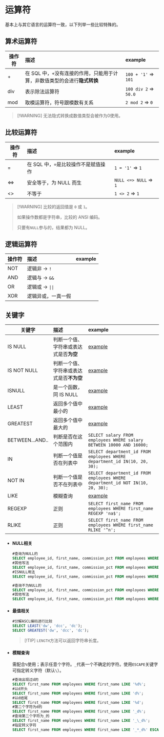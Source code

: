 # 运算符

基本上与其它语言的运算符一致，以下列举一些比较特殊的。

## 算术运算符

| 操作符       | 描述          | example |
| ------------ | :----------- | :------ |
| +      | 在 SQL 中，`+`没有连接的作用，只能用于计算，非数值类型的会进行**隐式转换** | `100 + '1'` => `101` |
| div    | 表示除法运算符 | `100 div 2` => `50.0` |
| mod    | 取模运算符，符号跟模数有关系 | `2 mod 2` => `0` |

> [!WARNING] 无法隐式转换成数值类型会被作为0使用。

## 比较运算符

| 操作符       | 描述          | example |
| ------------ | :----------- | :------ |
| =   | 在 SQL 中，`=`是比较操作不是赋值操作 | `1 = '1'` => `1` |
| <=> | 安全等于，为 NULL 而生 | `NULL <=> NULL` => `1` |
| <>  | 不等于 | `1 <> 2` => `1` |

> [!WARNING] 比较的返回值是 `0` 或 `1`。
> 
> 如果操作数都是字符串，比较的 ANSI 编码。
> 
> 只要有`NULL`参与的，结果都为 NULL。

## 逻辑运算符

| 操作符 | 描述        | example |
| ----- | :---------- | :------ |
| NOT   | 逻辑非 -> `!`  |  |
| AND   | 逻辑与 -> `&&` |  |
| OR    | 逻辑或 -> `\|\|` |  |
| XOR    | 逻辑异或，一真一假 |  |

## 关键字

| 关键字       | 描述          | example |
| -------------------| :----------- | :------ |
| IS NULL            | 判断一个值、字符串或表达式是否**为空** | [example](#NULL相关) |
| IS NOT NULL        | 判断一个值、字符串或表达式是否**不为空** | [example](#NULL相关) |
| ISNULL             | 是一个函数，同 IS NULL | [example](#NULL相关) |
| LEAST              | 返回多个值中最小的 | [example](#最值相关) |
| GREATEST           | 返回多个值中最大的 | [example](#最值相关) |
| BETWEEN...AND..    | 判断是否在这个范围内 | `SELECT salary FROM employees WHERE salary BETWEEN 10000 AND 16000;` |
| IN                 | 判断一个值是否在列表中 | `SELECT department_id FROM employees WHERE department_id IN(10, 20, 30);` |
| NOT IN             | 判断一个值是否不在列表中 | `SELECT department_id FROM employees WHERE department_id NOT IN(10, 20, 30);` |
| LIKE               | 模糊查询 | [example](#模糊查询) |
| REGEXP             | 正则 | `SELECT first_name FROM employees WHERE first_name REGEXP 'na$';` |
| RLIKE              | 正则 | `SELECT first_name FROM employees WHERE first_name RLIKE '^n';` |

- #### NULL相关
  
  ```sql
  #查询为NULL的
  SELECT employee_id, first_name, commission_pct FROM employees WHERE commission_pct IS NULL;
  #其他写法
  SELECT employee_id, first_name, commission_pct FROM employees WHERE commission_pct <=> NULL;
  #ISNULL用法
  SELECT employee_id, first_name, commission_pct FROM employees WHERE ISNULL(commission_pct);

  #查询不为NULL的
  SELECT employee_id, first_name, commission_pct FROM employees WHERE commission_pct IS NOT NULL;
  #其他写法
  SELECT employee_id, first_name, commission_pct FROM employees WHERE NOT commission_pct <=> NULL;
  ```

- #### 最值相关

  ```sql
  #分解ASCL编码进行比较
  SELECT LEAST('dw', 'dcc', 'dc');
  SELECT GREATEST('dw', 'dcc', 'dc');
  ```
  > [!TIP] `LENGTH`方法可以返回字符串长度。 

- #### 模糊查询

  需配合`%`使用；表示任意个字符。`_`代表一个不确定的字符。使用`ESCAPE`关键字可指定转义字符（默认`\`）。

  ```sql
  #查询出现过d的
  SELECT first_name FROM employees WHERE first_name LIKE '%d%';
  #以d开头
  SELECT first_name FROM employees WHERE first_name LIKE 'd%';
  #以d结尾
  SELECT first_name FROM employees WHERE first_name LIKE '%d';
  #第二个字符为d的
  SELECT first_name FROM employees WHERE first_name LIKE '_d%';
  #查询第二个字符为_的
  SELECT first_name FROM employees WHERE first_name LIKE '_\_d%';
  #指定转义字符
  SELECT first_name FROM employees WHERE first_name LIKE '_*_d%' ESCAPE '*';
  ```
